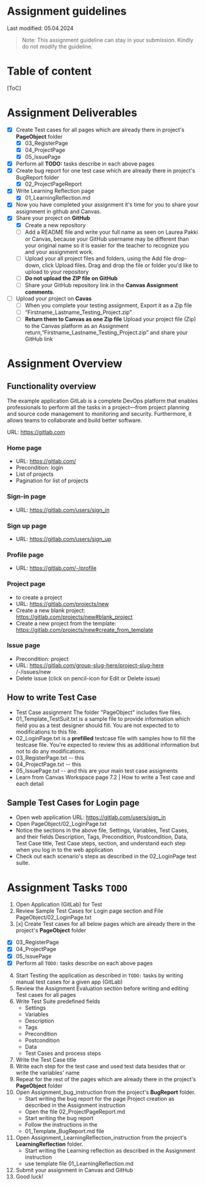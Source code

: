# Assignment guidelines

Last modified: 05.04.2024

> Note: This assignment guideline can stay in your submission. Kindly do not modify the guideline.

# Table of content

[ToC]

# Assignment Deliverables

- [x] Create Test cases for all pages which are already there in project's **PageObject** folder
  - [x] 03_RegisterPage
  - [x] 04_ProjectPage
  - [x] 05_IssuePage
- [x] Perform all **TODO:** tasks describe in each above pages
- [x] Create bug report for one test case which are already there in project's BugReport folder
  - [x] 02_ProjectPageReport
- [x] Write Learning Reflection page
  - [x] 01_LearningReflection.md
- [x] Now you have completed your assignment it's time for you to share your assignment in github and Canvas.
- [x] Share your project on **GitHub**
  - [x] Create a new repository
  - [ ] Add a README file and write your full name as seen on Laurea Pakki or Canvas, because your GitHub username may be different than your original name so it is easier for the teacher to recognize you and your assignment work.
  - [ ] Upload your all project files and folders, using the Add file drop-down, click Upload files. Drag and drop the file or folder you'd like to upload to your repository
  - [ ] **Do not upload the ZIP file on GitHub**
  - [ ] Share your GitHub repository link in the **Canvas Assignment comments**.
- [ ] Upload your project on **Cavas**
  - [ ] When you complete your testing assignment, Export it as a Zip file
  - [ ] “Firstname_Lastname_Testing_Project.zip”
  - [ ] **Return them to Canvas as one Zip file** Upload your project file (Zip) to the Canvas platform as an Assignment return,“Firstname_Lastname_Testing_Project.zip” and share your GitHub link

# Assignment Overview

## Functionality overview

The example application GitLab is a complete DevOps platform that enables professionals to perform all the tasks in a project—from project planning and source code management to monitoring and security. Furthermore, it allows teams to collaborate and build better software.

URL: https://gitlab.com

### Home page

- URL: https://gitlab.com/
- Precondition: login
- List of projects
- Pagination for list of projects

### Sign-in page

- URL: https://gitlab.com/users/sign_in

### Sign up page

- URL: https://gitlab.com/users/sign_up

### Profile page

- URL: https://gitlab.com/-/profile

### Project page

- to create a project
- URL: https://gitlab.com/projects/new
- Create a new blank project: https://gitlab.com/projects/new#blank_project
- Create a new project from the template: https://gitlab.com/projects/new#create_from_template

### Issue page

- Precondition: project
- URL: https://gitlab.com/group-slug-here/project-slug-here /-/issues/new
- Delete issue (click on pencil-icon for Edit or Delete issue)

## How to write Test Case

- Test Case assignment The folder "PageObject" includes five files.
- 01_Template_TestSuit.txt is a sample file to provide information which field you as a test designer should fill. You are not expected to to modifications to this file.
- 02_LoginPage.txt is a **prefilled** testcase file with samples how to fill the testcase file. You're expected to review this as additional information but not to do any modifications.
- 03_RegisterPage.txt -- this
- 04_ProjectPage.txt -- this
- 05_IssuePage.txt -- and this are your main test case assigments
- Learn from Canvas Workspace page 7.2 | How to write a Test case and each detail

## Sample Test Cases for Login page

- Open web application URL: https://gitlab.com/users/sign_in
- Open PageObject/02_LoginPage.txt
- Notice the sections in the above file, Settings, Variables, Test Cases, and their fields Description, Tags, Precondition, Postcondition, Data, Test Case title, Test Case steps, section, and understand each step when you log in to the web application
- Check out each scenario's steps as described in the 02_LoginPage test suite.

# Assignment Tasks `TODO`

1. Open Application (GitLab) for Test
2. Review Sample Test Cases for Login page section and File PageObject/02_LoginPage.txt
3. [x] Create Test cases for all below pages which are already there in the project's **PageObject** folder

- [x] 03_RegisterPage
- [x] 04_ProjectPage
- [x] 05_IssuePage
- [x] Perform all `TODO:` tasks describe on each above pages

4. Start Testing the application as described in `TODO:` tasks by writing manual test cases for a given app (GitLab)
5. Review the Assignment Evaluation section before writing and editing Test cases for all pages
6. Write Test Suite predefined fields
   - Settings
   - Variables
   - Description
   - Tags
   - Precondition
   - Postcondition
   - Data
   - Test Cases and process steps
7. Write the Test Case title
8. Write each step for the test case and used test data besides that or write the variables' name
9. Repeat for the rest of the pages which are already there in the project's **PageObject** folder
10. Open Assignment_bug_instruction from the project's **BugReport** folder.
    - Start writing the bug report for the page Project creation as described in the Assignment instruction
    - Open the file 02_ProjectPageReport.md
    - Start writing the bug report
    - Follow the instructions in the
    - 01_Template_BugReport.md file
11. Open Assignment_LearningReflection_instruction from the project's **LearningReflection** folder.
    - Start writing the Learning reflection as described in the Assignment instruction
    - use template file 01_LearningReflection.md
12. Submit your assignment in Canvas and GitHub
13. Good luck!
